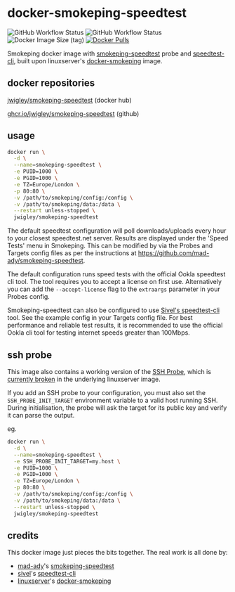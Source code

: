 # docker-smokeping-speedtest
![GitHub Workflow Status](https://img.shields.io/github/actions/workflow/status/jwigley/docker-smokeping-speedtest/main.yml?branch=main&label=build%20%28main%29)
![GitHub Workflow Status](https://img.shields.io/github/actions/workflow/status/jwigley/docker-smokeping-speedtest/daily.yml?branch=main&label=build%20%28nightly%29)
![Docker Image Size (tag)](https://img.shields.io/docker/image-size/jwigley/smokeping-speedtest/latest)
[![Docker Pulls](https://img.shields.io/docker/pulls/jwigley/smokeping-speedtest.svg)](https://hub.docker.com/r/jwigley/smokeping-speedtest/)

Smokeping docker image with [smokeping-speedtest](https://github.com/mad-ady/smokeping-speedtest) probe and [speedtest-cli](https://github.com/sivel/speedtest-cli), built upon linuxserver's [docker-smokeping](https://github.com/linuxserver/docker-smokeping) image.

## docker repositories

[jwigley/smokeping-speedtest](https://hub.docker.com/r/jwigley/smokeping-speedtest) (docker hub)

[ghcr.io/jwigley/smokeping-speedtest](https://github.com/jwigley/docker-smokeping-speedtest/pkgs/container/smokeping-speedtest) (github)

## usage

```bash
docker run \
  -d \
  --name=smokeping-speedtest \
  -e PUID=1000 \
  -e PGID=1000 \
  -e TZ=Europe/London \
  -p 80:80 \
  -v /path/to/smokeping/config:/config \
  -v /path/to/smokeping/data:/data \
  --restart unless-stopped \
  jwigley/smokeping-speedtest
```

The default speedtest configuration will poll downloads/uploads every hour to your closest speedtest.net server.
Results are displayed under the 'Speed Tests' menu in Smokeping.
This can be modified by via the Probes and Targets config files as per the instructions at https://github.com/mad-ady/smokeping-speedtest.

The default configuration runs speed tests with the official Ookla speedtest cli tool. The tool requires you to accept a license on first use. Alternatively you can add the `--accept-license` flag to the `extraargs` parameter in your Probes config.

Smokeping-speedtest can also be configured to use [Sivel's speedtest-cli](https://github.com/sivel/speedtest-cli) tool. See the example config in your Targets config file. For best performance and reliable test results, it is recommended to use the official Ookla cli tool for testing internet speeds greater than 100Mbps.

## ssh probe

This image also contains a working version of the [SSH Probe](https://oss.oetiker.ch/smokeping/probe/SSH.en.html), which is [currently broken](https://github.com/linuxserver/docker-smokeping/issues/142) in the underlying linuxserver image.

If you add an SSH probe to your configuration, you must also set the `SSH_PROBE_INIT_TARGET` environment variable to a valid host running SSH. During initialisation, the probe will ask the target for its public key and verify it can parse the output.

eg.
```bash
docker run \
  -d \
  --name=smokeping-speedtest \
  -e SSH_PROBE_INIT_TARGET=my.host \
  -e PUID=1000 \
  -e PGID=1000 \
  -e TZ=Europe/London \
  -p 80:80 \
  -v /path/to/smokeping/config:/config \
  -v /path/to/smokeping/data:/data \
  --restart unless-stopped \
  jwigley/smokeping-speedtest
```

## credits

This docker image just pieces the bits together. The real work is all done by:
  - [mad-ady](https://github.com/mad-ady)'s [smokeping-speedtest](https://github.com/mad-ady/smokeping-speedtest)
  - [sivel](https://github.com/sivel)'s [speedtest-cli](https://github.com/sivel/speedtest-cli)
  - [linuxserver](https://github.com/linuxserver)'s [docker-smokeping](https://github.com/linuxserver/docker-smokeping)
